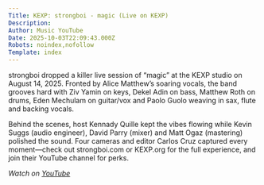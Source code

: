 ```yaml
---
Title: KEXP: strongboi - magic (Live on KEXP)
Description: 
Author: Music YouTube
Date: 2025-10-03T22:09:43.000Z
Robots: noindex,nofollow
Template: index
---
```

<p>strongboi dropped a killer live session of “magic” at the KEXP studio on August 14, 2025. Fronted by Alice Matthew’s soaring vocals, the band grooves hard with Ziv Yamin on keys, Dekel Adin on bass, Matthew Roth on drums, Eden Mechulam on guitar/vox and Paolo Guolo weaving in sax, flute and backing vocals.</p>

<p>Behind the scenes, host Kennady Quille kept the vibes flowing while Kevin Suggs (audio engineer), David Parry (mixer) and Matt Ogaz (mastering) polished the sound. Four cameras and editor Carlos Cruz captured every moment—check out strongboi.com or KEXP.org for the full experience, and join their YouTube channel for perks.</p>

<p><em>Watch on <a href="https://www.youtube.com/watch?v=fG3r4ktNp4o" rel="noopener noreferrer">YouTube</a></em></p>

